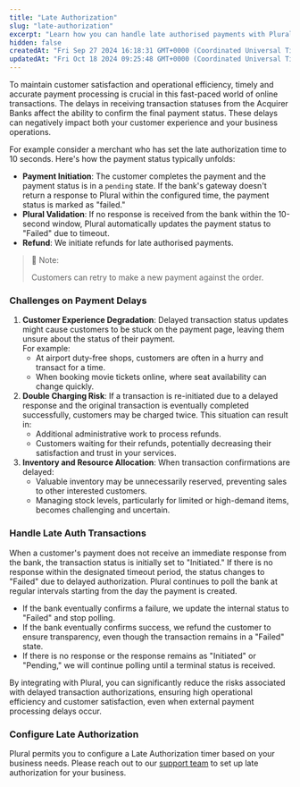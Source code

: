 ```yaml
---
title: "Late Authorization"
slug: "late-authorization"
excerpt: "Learn how you can handle late authorised payments with Plural."
hidden: false
createdAt: "Fri Sep 27 2024 16:18:31 GMT+0000 (Coordinated Universal Time)"
updatedAt: "Fri Oct 18 2024 09:25:48 GMT+0000 (Coordinated Universal Time)"
---
```

To maintain customer satisfaction and operational efficiency, timely and accurate payment processing is crucial in this fast-paced world of online transactions. The delays in receiving transaction statuses from the Acquirer Banks affect the ability to confirm the final payment status. These delays can negatively impact both your customer experience and your business operations.

For example consider a merchant who has set the late authorization time to 10 seconds. Here's how the payment status typically unfolds:

- **Payment Initiation**: The customer completes the payment and the payment status is in a `pending` state. If the bank's gateway doesn't return a response to Plural within the configured time, the payment status is marked as "failed."
- **Plural Validation**: If no response is received from the bank within the 10-second window, Plural automatically updates the payment status to "Failed" due to timeout.
- **Refund**: We initiate refunds for late authorised payments.

> 📘 Note:
> 
> Customers can retry to make a new payment against the order.

### Challenges on Payment Delays

1. **Customer Experience Degradation**: Delayed transaction status updates might cause customers to be stuck on the payment page, leaving them unsure about the status of their payment.  
   For example:
   - At airport duty-free shops, customers are often in a hurry and transact for a time.
   - When booking movie tickets online, where seat availability can change quickly.
2. **Double Charging Risk**: If a transaction is re-initiated due to a delayed response and the original transaction is eventually completed successfully, customers may be charged twice. This situation can result in:
   - Additional administrative work to process refunds.
   - Customers waiting for their refunds, potentially decreasing their satisfaction and trust in your services.
3. **Inventory and Resource Allocation**: When transaction confirmations are delayed:
   - Valuable inventory may be unnecessarily reserved, preventing sales to other interested customers.
   - Managing stock levels, particularly for limited or high-demand items, becomes challenging and uncertain.

### Handle Late Auth Transactions

When a customer's payment does not receive an immediate response from the bank, the transaction status is initially set to "Initiated." If there is no response within the designated timeout period, the status changes to "Failed" due to delayed authorization. Plural continues to poll the bank at regular intervals starting from the day the payment is created.

- If the bank eventually confirms a failure, we update the internal status to "Failed" and stop polling.
- If the bank eventually confirms success, we refund the customer to ensure transparency, even though the transaction remains in a "Failed" state.
- If there is no response or the response remains as "Initiated" or "Pending," we will continue polling until a terminal status is received.

By integrating with Plural, you can significantly reduce the risks associated with delayed transaction authorizations, ensuring high operational efficiency and customer satisfaction, even when external payment processing delays occur.

### Configure Late Authorization

Plural permits you to configure a Late Authorization timer based on your business needs. Please reach out to our <a href="mailto:pgsupport@pinelabs.com" target="_blank">support team</a> to set up late authorization for your business.

